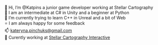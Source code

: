 👋 Hi, I’m @Katpins a junior game developer working at Stellar Cartography <br/>
:turtle: I am an intermediate at C# in Unity and a beginner at Python<br/>
🌱 I’m currently trying to learn C++ in Unreal and a bit of Web<br/>
:star: I am always happy for some feedback<br/>
:mailbox: kateryna.pinchuks@gmail.com<br/>
:frog: Curently working at [Stellar Cartography Interactive](http://www.stellarcartography.online/)
<!---
Katpins/Katpins is a ✨ special ✨ repository because its `README.md` (this file) appears on your GitHub profile.
You can click the Preview link to take a look at your changes.
--->
